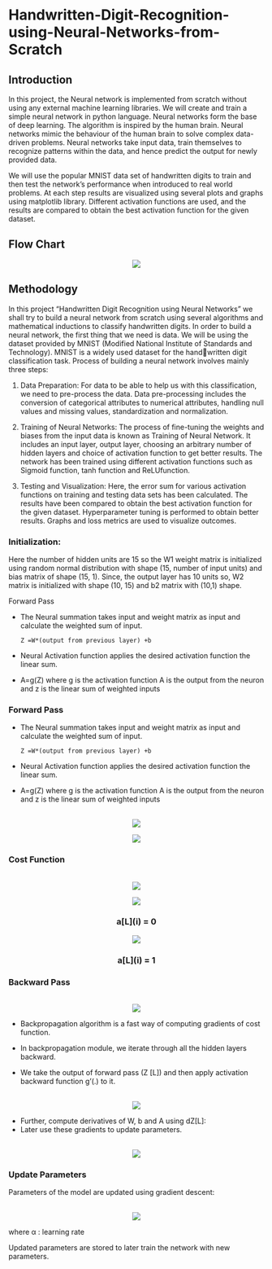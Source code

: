 # Handwritten-Digit-Recognition-using-Neural-Networks-from-Scratch

## **Introduction**
In this project, the Neural network is implemented from scratch without using any external machine learning libraries. We will create and train a simple neural network in python language. Neural networks form the base of deep learning. The algorithm is inspired by the human brain. Neural networks mimic the behaviour of the human brain to solve complex data-driven problems. Neural networks take input data, train themselves to recognize patterns within the data, and hence predict the output for newly provided data.

We will use the popular MNIST data set of handwritten digits to train and then test the network’s performance when introduced to real world problems. At each step results are visualized using several plots and graphs using matplotlib library. Different activation functions are used, and the results are compared to obtain the best activation function for the given dataset.

## **Flow Chart**
<p align="center">
 <img src="https://user-images.githubusercontent.com/50751235/129025939-83eb5fb6-9526-4791-88da-8b07c5edc923.png">
 </p>

## **Methodology**

 In this project “Handwritten Digit Recognition using Neural Networks” we shall try to build a neural network from scratch using several algorithms and mathematical inductions to classify handwritten digits. In order to build a neural network, the first thing that we need is data. We will be using the dataset provided by MNIST
(Modified National Institute of Standards and Technology). MNIST is a widely used dataset for the handwritten digit classification task. Process of building a neural network involves mainly three steps:


1. Data Preparation: For data to be able to help us with this classification, we need to pre-process the data. Data pre-processing includes the conversion of categorical attributes to numerical attributes, handling null values and missing values, standardization and normalization.

2. Training of Neural Networks: The process of fine-tuning the weights and biases from the input data is known as Training of Neural Network. It includes an input layer, output layer, choosing an arbitrary number of hidden layers and choice of activation function to get better results. The network has been trained using different activation functions such as Sigmoid function, tanh function and ReLUfunction.

3. Testing and Visualization: Here, the error sum for various activation functions on training and testing data sets has been calculated. The results have been compared to obtain the best activation function for the given dataset. Hyperparameter tuning is performed to obtain better results. Graphs and loss metrics are used to visualize outcomes.

### **Initialization**:

Here the number of hidden units are 15 so the W1 weight matrix is initialized using random normal distribution with shape (15, number of input units) and bias matrix of shape (15, 1).
Since, the output layer has 10 units so, W2 matrix is initialized with shape (10, 15) and b2 matrix with (10,1) shape.

Forward Pass

*	The Neural summation takes input and weight matrix as input and calculate the weighted sum of input.

		Z =W*(output from previous layer) +b

*	Neural Activation function applies the desired activation function the linear sum.
*	A=g(Z) where g is the activation function A is the output from the neuron and z is the linear sum of weighted inputs

### **Forward Pass**

*	The Neural summation takes input and weight matrix as input and calculate the weighted sum of input.

		Z =W*(output from previous layer) +b

*	Neural Activation function applies the desired activation function the linear sum.
*	A=g(Z) where g is the activation function A is the output from the neuron and z is the linear sum of weighted inputs

<p align="center">
<br>
 <img src="https://user-images.githubusercontent.com/50751235/129049024-a5bc7eb2-5032-4358-8b26-d9c3cdd1a60d.png">
</p>


<p align="center">
 <img src="https://user-images.githubusercontent.com/50751235/129049535-4660f381-3806-4d07-9e0c-1907241c8de1.png">
</p>

### **Cost Function**

<p align="center">
<br>
 <img src="https://user-images.githubusercontent.com/50751235/129049850-c2c13242-a27e-4443-ab82-52c7ea538608.png">
</p>

<p align="center">
<img src="https://user-images.githubusercontent.com/50751235/129065507-f25f14c5-d567-4bac-b2ce-9d75ee5e95fc.png">
</p>
<h3 align="center"> a[L](i) = 0</h3>

<p align="center">
<img src="https://user-images.githubusercontent.com/50751235/129067369-1d854eef-f451-45ea-85cd-f8e070fdf05d.png">
</p>
<h3 align="center"> a[L](i) = 1</h3>

### **Backward Pass**

<p align="center">
<br>
<img src="https://user-images.githubusercontent.com/50751235/129067683-2c65fff1-1dc7-45ca-9c63-b16c1415bd51.png">
</p>

*	Backpropagation algorithm is a fast way of computing gradients of cost function.
 
*	In backpropagation module, we iterate through all the hidden layers backward.
*	We take the output of forward pass (Z [L]) and then apply activation backward function g’(.) to it.
<p align="center">
<br>
<img src="https://user-images.githubusercontent.com/50751235/129067778-1e1117d9-2640-4d90-af96-1dc8efe887e9.png">
</p>
 
*	Further, compute derivatives of W, b and A using dZ[L]:
*	Later use these gradients to update parameters.


<p align="center">
<br>
<img src="https://user-images.githubusercontent.com/50751235/129067953-4ebf5919-49ca-4382-b3d5-395907ba0f91.png">
</p>
 
### **Update Parameters**

Parameters of the model are updated using gradient descent:
<p align="center">
<br>
<img src="https://user-images.githubusercontent.com/50751235/129068240-2b0e8e9d-a567-4dbb-8492-a1a3f3748459.png">
</p>
where α : learning rate

Updated parameters are stored to later train the network with new parameters.

